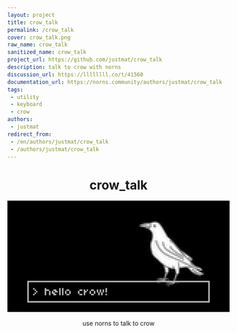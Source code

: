 ```yaml
---
layout: project
title: crow_talk
permalink: /crow_talk
cover: crow_talk.png
raw_name: crow_talk
sanitized_name: crow_talk
project_url: https://github.com/justmat/crow_talk
description: talk to crow with norns
discussion_url: https://llllllll.co/t/41560
documentation_url: https://norns.community/authors/justmat/crow_talk
tags:
 - utility
 - keyboard
 - crow
authors:
 - justmat
redirect_from:
 - /en/authors/justmat/crow_talk
 - /authors/justmat/crow_talk
---
```

<div align="center">
  <h1>crow_talk</h1>

![](https://raw.githubusercontent.com/justmat/crow_talk/HEAD/assets/crow_talk-m.png)

use norns to talk to crow
</div>
